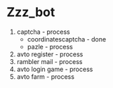 # Zzz_bot

1. captcha - process
   - coordinatescaptcha - done
   - pazle - process
2. avto register - process
3. rambler mail - process
4. avto login game - process
5. avto farm - process
